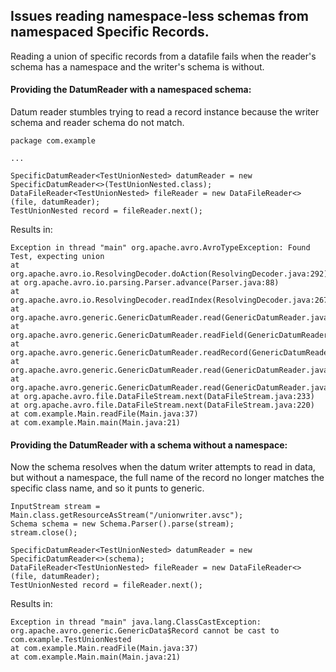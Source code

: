 ## Issues reading namespace-less schemas from namespaced Specific Records.

Reading a union of specific records from a datafile fails when the reader's schema has a namespace and the writer's schema is without. 




  #### Providing the DatumReader with a namespaced schema:
    

Datum reader stumbles trying to read a record instance because the writer schema and reader schema do not match.


    package com.example

    ...

    SpecificDatumReader<TestUnionNested> datumReader = new SpecificDatumReader<>(TestUnionNested.class);
    DataFileReader<TestUnionNested> fileReader = new DataFileReader<>(file, datumReader);
    TestUnionNested record = fileReader.next();

Results in:


    Exception in thread "main" org.apache.avro.AvroTypeException: Found Test, expecting union
	at org.apache.avro.io.ResolvingDecoder.doAction(ResolvingDecoder.java:292)
	at org.apache.avro.io.parsing.Parser.advance(Parser.java:88)
	at org.apache.avro.io.ResolvingDecoder.readIndex(ResolvingDecoder.java:267)
	at org.apache.avro.generic.GenericDatumReader.read(GenericDatumReader.java:155)
	at org.apache.avro.generic.GenericDatumReader.readField(GenericDatumReader.java:193)
	at org.apache.avro.generic.GenericDatumReader.readRecord(GenericDatumReader.java:183)
	at org.apache.avro.generic.GenericDatumReader.read(GenericDatumReader.java:151)
	at org.apache.avro.generic.GenericDatumReader.read(GenericDatumReader.java:142)
	at org.apache.avro.file.DataFileStream.next(DataFileStream.java:233)
	at org.apache.avro.file.DataFileStream.next(DataFileStream.java:220)
	at com.example.Main.readFile(Main.java:37)
	at com.example.Main.main(Main.java:21)


  #### Providing the DatumReader with a schema without a namespace: 

Now the schema resolves when the datum writer attempts to read in data, but without a namespace, the full name of the record no longer matches the specific class name, and so it punts to generic.

    InputStream stream = Main.class.getResourceAsStream("/unionwriter.avsc");
    Schema schema = new Schema.Parser().parse(stream);
    stream.close();

    SpecificDatumReader<TestUnionNested> datumReader = new SpecificDatumReader<>(schema);
    DataFileReader<TestUnionNested> fileReader = new DataFileReader<>(file, datumReader);
    TestUnionNested record = fileReader.next();


Results in:


    Exception in thread "main" java.lang.ClassCastException: org.apache.avro.generic.GenericData$Record cannot be cast to com.example.TestUnionNested
	at com.example.Main.readFile(Main.java:37)
	at com.example.Main.main(Main.java:21)
